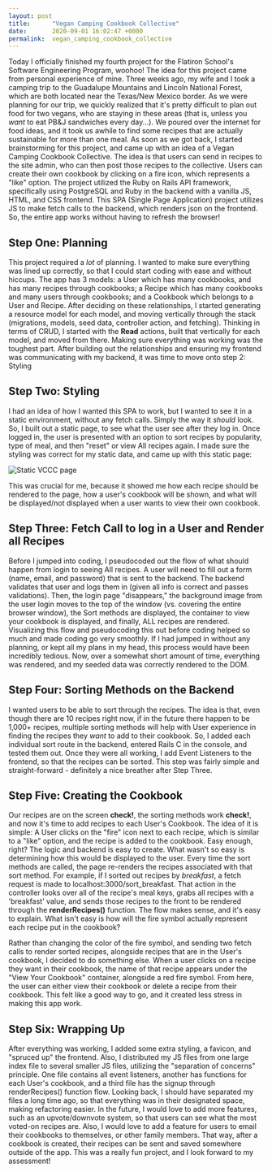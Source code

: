 ```yaml
---
layout: post
title:      "Vegan Camping Cookbook Collective"
date:       2020-09-01 16:02:47 +0000
permalink:  vegan_camping_cookbook_collective
---
```



Today I officially finished my fourth project for the Flatiron School's Software Engineering Program, woohoo! The idea for this project came from personal experience of mine. Three weeks ago, my wife and I took a camping trip to the Guadalupe Mountains and Lincoln National Forest, which are both located near the Texas/New Mexico border. As we were planning for our trip, we quickly realized that it's pretty difficult to plan out food for two vegans, who are staying in these areas (that is, unless you *want* to eat PB&J sandwiches every day...). We poured over the internet for food ideas, and it took us awhile to find some recipes that are actually sustainable for more than one meal. As soon as we got back, I started brainstorming for this project, and came up with an idea of a Vegan Camping Cookbook Collective. The idea is that users can send in recipes to the site admin, who can then post those recipes to the collective. Users can create their own cookbook by clicking on a fire icon, which represents a "like" option. The project utilized the Ruby on Rails API framework, specifically using PostgreSQL and Ruby in the backend with a vanilla JS, HTML, and CSS frontend. This SPA (Single Page Application) project utilizes JS to make fetch calls to the backend, which renders json on the frontend. So, the entire app works without having to refresh the browser!

## Step One: Planning
This project required a *lot* of planning. I wanted to make sure everything was lined up correctly, so that I could start coding with ease and without hiccups. The app has 3 models: a User which has many cookbooks, and has many recipes through cookbooks; a Recipe which has many cookbooks and many users through cookbooks; and a Cookbook which belongs to a User and Recipe. After deciding on these relationships, I started generating a resource model for each model, and moving vertically through the stack (migrations, models, seed data, controller action, and fetching). Thinking in terms of CRUD, I started with the **Read** actions, built that vertically for each model, and moved from there. Making sure everything was working was the toughest part. After building out the relationships and ensuring my frontend was communicating with my backend, it was time to move onto step 2: Styling

## Step Two: Styling
I had an idea of how I wanted this SPA to work, but I wanted to see it in a static environment, without any fetch calls. Simply the way it *should* look. So, I built out a static page, to see what the user see after they log in. Once logged in, the user is presented with an option to sort recipes by popularity, type of meal, and then "reset" or view All recipes again. I made sure the styling was correct for my static data, and came up with this static page:

![Static VCCC page](https://ibb.co/CBj92jL)

This was crucial for me, because it showed me how each recipe should be rendered to the page, how a user's cookbook will be shown, and what will be displayed/not displayed when a user wants to view their own cookbook.

## Step Three: Fetch Call to log in a User and Render all Recipes

Before I jumped into coding, I pseudocoded out the flow of what should happen from login to seeing All recipes. A user will need to fill out a form (name, email, and password) that is sent to the backend. The backend validates that user and logs them in (given all info is correct and passes validations). Then, the login page "disappears," the background image from the user login moves to the top of the window (vs. covering the entire browser window), the Sort methods are displayed, the container to view your cookbook is displayed, and finally, ALL recipes are rendered. Visualizing this flow and pseudocoding this out before coding helped so much and made coding go very smoothly. If I had jumped in without any planning, or kept all my plans in my head, this process would have been incredibly tedious. Now, over a somewhat short amount of time, everything was rendered, and my seeded data was correctly rendered to the DOM. 

## Step Four: Sorting Methods on the Backend

I wanted users to be able to sort through the recipes. The idea is that, even though there are 10 recipes right now, if in the future there happen to be 1,000+ recipes, multiple sorting methods will help with User experience in finding the recipes they *want* to add to their cookbook. So, I added each individual sort route in the backend, entered Rails C in the console, and tested them out. Once they were all working, I add Event Listeners to the frontend, so that the recipes can be sorted. This step was fairly simple and straight-forward - definitely a nice breather after Step Three.

## Step Five: Creating the Cookbook

Our recipes are on the screen **check!**, the sorting methods work **check!**, and now it's time to add recipes to each User's Cookbook. The idea of it is simple: A User clicks on the "fire" icon next to each recipe, which is similar to a "like" option, and the recipe is added to the cookbook. Easy enough, right? The logic and backend is easy to create. What wasn't so easy is determining how this would be displayed to the user. Every time the sort methods are called, the page re-renders the recipes associated with that sort method. For example, if I sorted out recipes by *breakfast*, a fetch request is made to localhost:3000/sort_breakfast. That action in the controller looks over all of the recipe's meal keys, grabs all recipes with a 'breakfast' value, and sends those recipes to the front to be rendered through the **renderRecipes()** function. The flow makes sense, and it's easy to explain. What isn't easy is how will the fire symbol actually represent each recipe put in the cookbook? 

Rather than changing the color of the fire symbol, and sending two fetch calls to render sorted recipes, alongside recipes that are in the User's cookbook, I decided to do something else. When a user clicks on a recipe they want in their cookbook, the name of that recipe appears under the "View Your Cookbook" container, alongside a red fire symbol. From here, the user can either view their cookbook or delete a recipe from their cookbook. This felt like a good way to go, and it created less stress in making this app work. 

## Step Six: Wrapping Up

After everything was working, I added some extra styling, a favicon, and "spruced up" the frontend. Also, I distributed my JS files from one large index file to several smaller JS files, utilizing the "separation of concerns" principle. One file contains all event listeners, another has functions for each User's cookbook, and a third file has the signup through renderRecipes() function flow. Looking back, I should have separated my files a long time ago, so that everything was in their designated space, making refactoring easier. In the future, I would love to add more features, such as an upvote/downvote system, so that users can see what the most voted-on recipes are. Also, I would love to add a feature for users to email their cookbooks to themselves, or other family members. That way, after a cookbook is created, their recipes can be sent and saved somewhere outside of the app. This was a really fun project, and I look forward to my assessment! 
